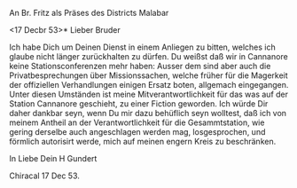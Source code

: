An Br. Fritz als Präses des Districts Malabar

 <17 Decbr 53>*
Lieber Bruder

Ich habe Dich um Deinen Dienst in einem Anliegen zu bitten, welches ich glaube nicht länger zurückhalten zu dürfen. Du weißst daß wir in Cannanore keine Stationsconferenzen mehr haben: Ausser dem sind aber auch die Privatbesprechungen über Missionssachen, welche früher für die Magerkeit der offiziellen Verhandlungen einigen Ersatz boten, allgemach eingegangen. Unter diesen Umständen ist meine Mitverantwortlichkeit für das was auf der Station Cannanore geschieht, zu einer Fiction geworden. Ich würde Dir daher dankbar seyn, wenn Du mir dazu behüflich seyn wolltest, daß ich von meinem Antheil an der Verantwortlichkeit für die Gesammtstation, wie gering derselbe auch angeschlagen werden mag, losgesprochen, und förmlich autorisirt werde, mich auf meinen engern Kreis zu beschränken.

 In Liebe
 Dein H Gundert

Chiracal 17 Dec 53.

